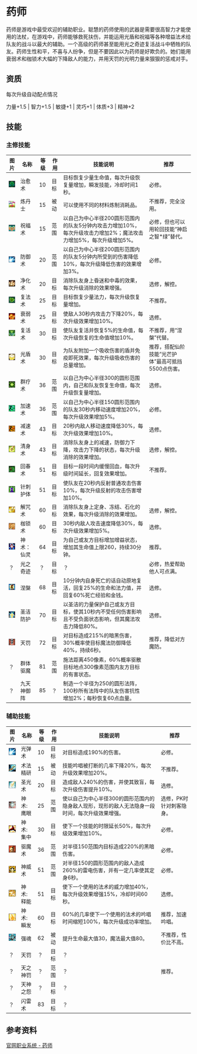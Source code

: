 # 药师

药师是游戏中最受欢迎的辅助职业。聪慧的药师使用的武器是需要很高智力才能使用的法杖，在游戏中，药师能够救死扶伤，并能运用光盾和祝福等各种增益法术给队友的战斗以最大的辅助。一个高级的药师甚至能用光之奇迹复活战斗中牺牲的队友。药师生性和平，不喜与人纷争，但是不要因此以为药师是好欺负的。她们能用衰弱术和枷锁术大幅的下降敌人的能力，并用天罚的光明力量来狠狠的惩戒对手。

## 资质

每次升级自动配点情况

力量+1.5 | 智力+1.5 | 敏捷+1 | 灵巧+1 | 体质+3 | 精神+2

## 技能

### 主修技能

| 图片                                         | 名称       | 等级 | 作用 | 技能说明                                                     | 推荐                                               |
| -------------------------------------------- | ---------- | ---- | ---- | ------------------------------------------------------------ | -------------------------------------------------- |
| ![](/static/images/game/zhiye/newer_054.jpg) | 治愈术     | 10   | 目标 | 目标恢复少量生命值，每次升级恢复量增加，瞬发技能，冷却时间1秒。 | 必修。                                             |
| ![](/static/images/game/zhiye/newer_055.jpg) | 炼丹士     | 15   | 被动 | 可以使用不同的材料炼制消耗品。                               | 不推荐，完全没用。                                 |
| ![](/static/images/game/zhiye/newer_056.jpg) | 祝福术     | 15   | 范围 | 以自己为中心半径200圆形范围内的队友5分钟内攻击力增加10%，每次升级攻击力增加2%；魔法攻击力增加5%，每次升级增加5%。 | 必修，但也可以用轮回技能“神启之智*绿”替代。        |
| ![](/static/images/game/zhiye/newer_057.jpg) | 防御术     | 20   | 范围 | 以自己为中心半径200圆形范围内的队友5分钟内所受到的伤害降低10%，每次升级降低伤害的效果增加3%。 | 必修。                                             |
| ![](/static/images/game/zhiye/newer_058.jpg) | 净化术     | 20   | 目标 | 消除队友身上昏迷和中毒的效果，每次升级消除的效果增强。       | 选修，解控。                                       |
| ![](/static/images/game/zhiye/newer_059.jpg) | 复法术     | 25   | 目标 | 目标恢复少量法力，每次升级恢复量增加。                       | 不推荐。                                           |
| ![](/static/images/game/zhiye/newer_060.jpg) | 衰弱术     | 25   | 目标 | 使敌人30秒内攻击力下降20%，每次升级效果增加10%。             | 选修。                                             |
| ![](/static/images/game/zhiye/newer_061.jpg) | 复活术     | 30   | 目标 | 使队友复活并恢复5%的生命值，每次升级恢复的生命值增加10%。    | 不推荐，用“涅槃”代替。                             |
| ![](/static/images/game/zhiye/newer_062.jpg) | 光盾术     | 30   | 目标 | 为队友附加一个吸收伤害的盾并免疫即死效果，每次升级吸收伤害的总量增加。 | 推荐，搭配仙阶技能“光芒护体”最高可抵挡5500点伤害。 |
| ![](/static/images/game/zhiye/newer_063.jpg) | 群疗术     | 36   | 范围 | 以自己为中心半径300的圆形范围内，自己和队友恢复生命值，每次升级恢复量增加。 | 选修。                                             |
| ![](/static/images/game/zhiye/newer_064.jpg) | 加速术     | 36   | 范围 | 以自己为中心半径150圆形范围内的队友30秒内移动速度增加20%，每次升级效果增加5%。 | 必修。                                             |
| ![](/static/images/game/zhiye/newer_065.jpg) | 减速术     | 43   | 目标 | 20秒内敌人移动速度降低30%，每次升级效果增加10%。             | 选修。                                             |
| ![](/static/images/game/zhiye/newer_066.jpg) | 清身术     | 43   | 目标 | 消除队友身上的减速，防御力下降，攻击力下降的状态，每次升级消除的效果增加。 | 选修，解控。                                       |
| ![](/static/images/game/zhiye/newer_067.jpg) | 回春术     | 51   | 目标 | 目标一段时间内缓慢回血，每次升级时间延长，回复效果增加。     | 不推荐。                                           |
| ![](/static/images/game/zhiye/newer_068.jpg) | 针刺护体   | 51   | 目标 | 使队友在20秒内反射普通攻击伤害10%，每次升级反射的攻击伤害增加10%。 |                                                    |
| ![](/static/images/game/zhiye/newer_069.jpg) | 解咒术     | 60   | 目标 | 消除队友身上定身、冻结、石化的效果，每次升级消除的效果增加。 | 选修，解控。                                       |
| ![](/static/images/game/zhiye/newer_070.jpg) | 枷锁术     | 60   | 目标 | 30秒内敌人攻击速度降低30%，每次升级效果增加5%。              | 选修。                                             |
| ![](/static/images/game/zhiye/newer_071.jpg) | 神术：仙灵 | 64   | 目标 | 为自己或友方目标增加增益状态，增加其生命值上限260，持续30分钟。 | 推荐。                                             |
| ？                                           | 光之奇迹   | ？   | 目标 | ？                                                           | 必修，热爱帮助他人可点满。                         |
| ![](/static/images/game/zhiye/newer_072.jpg) | 涅槃       | 68   | 目标 | 10分钟内自身死亡的话自动原地复活，回复25%的生命和法力值，并回复60%死亡经验和金钱。 | 选修。                                             |
| ![](/static/images/game/zhiye/newer_073.jpg) | 圣洁防护   | 70   | 目标 | 以圣洁的力量保护自己或友方目标，使其10秒内不受任何伤害影响且不受负面状态影响，但其魔法攻击力降低80%。 | 选修。                                             |
| ![](/static/images/game/zhiye/newer_074.jpg) | 天罚       | 72   | 目标 | 对目标造成215%的暗黑伤害，30%概率使目标魔法防御降低40%，持续6秒。 | 推荐，降低对方魔防。                               |
| ？                                           | 群体驱魔   | 81   | 范围 | 施法距离450像素，60%概率驱散目标地点300像素范围内友方目标的有害状态。 |                                                    |
| ？                                           | 九天神御阵 | 85   | ？   | 制造一个半径为250的圆形法阵，100秒所有法阵中的队友伤害抗性增加2%；每秒恢复60点血量。 |                                                    |

### 辅助技能

| 图片                                         | 名称      | 等级 | 作用 | 技能说明                                                     | 推荐                     |
| -------------------------------------------- | --------- | ---- | ---- | ------------------------------------------------------------ | ------------------------ |
| ![](/static/images/game/zhiye/newer_075.jpg) | 光弹术    | 10   | 目标 | 对目标造成190%的伤害。                                       | 必修。                   |
| ![](/static/images/game/zhiye/newer_076.jpg) | 术法精研  | 15   | 被动 | 技能吟唱被打断的几率下降20%，每次升级效果增加20%。           | 不推荐。                 |
| ![](/static/images/game/zhiye/newer_077.jpg) | 圣光术    | 20   | 目标 | 造成敌人240%的伤害，并使其致盲，每次升级伤害提升10%。        | 选修。                   |
| ![](/static/images/game/zhiye/newer_078.jpg) | 神术:鹰眼 | 25   | 范围 | 使以自己为中心半径300的圆形范围内的隐身敌人现形，现形的敌人无法隐身一段时间，每次升级效果增强。 | 选修，PK时针对刺客隐身。 |
| ![](/static/images/game/zhiye/newer_079.jpg) | 神术:集中 | 30   | 目标 | 使下一个技能的时限延长50%，每次升级效果增加10%。             | 必修。                   |
| ![](/static/images/game/zhiye/newer_080.jpg) | 驱魔术    | 36   | 范围 | 对半径150范围内目标造成220%的黑暗伤害。                      | 必修。                   |
| ![](/static/images/game/zhiye/newer_081.jpg) | 神威术    | 51   | 范围 | 对半径150的圆形范围内的敌人造成260%的雷电伤害，并有一定几率使其定身6秒。 | 必修。                   |
| ![](/static/images/game/zhiye/newer_082.jpg) | 神术:释能 | 51   | 目标 | 使下一个使用的法术的威力增加40%，每次升级效果增强15%，冷却时间60秒。 | 选修。                   |
| ![](/static/images/game/zhiye/newer_083.jpg) | 神术:瞬发 | 60   | 目标 | 60%的几率使下一个使用的法术的吟唱时间缩短100%，每次升级成功率增加。 | 推荐，加速吟唱。         |
| ![](/static/images/game/zhiye/newer_084.jpg) | 强魂      | 62   | 被动 | 提升生命最大值30，魔法最大值80。                             | 不推荐，性价比不高。     |
| ？                                           | 天罚      | ？   | 目标 | ？                                                           |                          |
| ？                                           | 天之神罚  | ？   | 范围 | ？                                                           | 推荐。                   |
| ？                                           | 天神之怨  | ？   | 目标 | ？                                                           |                          |
| ？                                           | 闪雷术    | 83   | 目标 | ？                                                           |                          |



## 参考资料
[官网职业系统 - 药师](http://ffo.qq.com/new/newerData/ys.htm)